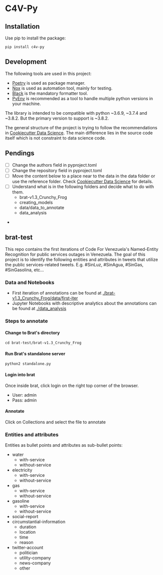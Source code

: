 # C4V-Py

## Installation

Use pip to install the package:
```
pip install c4v-py
```

## Development

The following tools are used in this project:
- [Poetry](https://python-poetry.org/) is used as package manager.
- [Nox](https://nox.thea.codes/) is used as automation tool, mainly for testing.
- [Black](https://black.readthedocs.io/) is the mandatory formatter tool.
- [PyEnv](https://github.com/pyenv/pyenv/wiki) is recommended as a tool to handle multiple python versions in your machine.

The library is intended to be compatible with python ~3.6.9, ~3.7.4 and ~3.8.2. But the primary version to support is ~3.8.2.

The general structure of the project is trying to follow the recommendations
in [Cookiecutter Data Science](https://drivendata.github.io/cookiecutter-data-science/).
The main difference lies in the source code itself which is not constraint to data science code.

## Pendings

- [ ] Change the authors field in pyproject.toml
- [ ] Change the repository field in pyproject.toml 
- [ ] Move the content below to a place near to the data in the data folder or use the reference folder.
Check [Cookiecutter Data Science](https://drivendata.github.io/cookiecutter-data-science/) for details.
- [ ] Understand what is in the following folders and decide what to do with them.
    - brat-v1.3_Crunchy_Frog
    - creating_models
    - data/data_to_annotate
    - data_analysis
- 

## brat-test

This repo contains the first iterations of Code For Venezuela's Named-Entity Recognition for public services outages in Venezuela. The goal of this project is to identify the following entities and attributes in tweets that utilize the public services-related tweets. E.g. #SinLuz, #SinAgua, #SinGas, #SinGasolina, etc...

### Data and Notebooks

- First iteration of annotations can be found at [./brat-v1.3_Crunchy_Frog/data/first-iter](https://github.com/dieko95/brat-test/tree/master/brat-v1.3_Crunchy_Frog/data/first-iter)
- Jupyter Notebooks with descriptive analytics about the annotations can be found at [./data_analysis](https://github.com/dieko95/brat-test/tree/master/data_analysis)

### Steps to annotate

#### Change to Brat's directory
`cd brat-test/brat-v1.3_Crunchy_Frog`

#### Run Brat's standalone server
`python2 standalone.py`

#### Login into brat
Once inside brat, click login on the right top corner of the browser.
- User: admin
- Pass: admin

#### Annotate
Click on Collections and select the file to annotate

### Entities and attributes

Entities as bullet points and attributes as sub-bullet points:

- water
  - with-service
  - without-service
- electricity
  - with-service
  - without-service
- gas
  - with-service
  - without-service
- gasoline
  - with-service
  - without-service
- social-report
- circumstantial-information
  - duration
  - location
  - time
  - reason
- twitter-account
  - politician
  - utility-company
  - news-company
  - other
